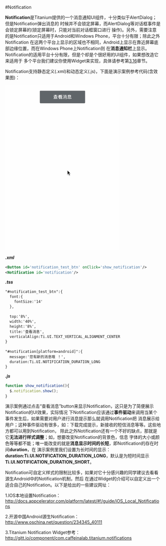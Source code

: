 #Notification

**Notification**是Titanium提供的一个消息通知UI组件，十分类似于AlertDialog；但是Notification弹出消息的
时候并不会锁定屏幕，而AlertDialog等对话框事件是会锁定屏幕的(锁定屏幕时，只能对当前对话框窗口进行
操作)。另外，需要注意的是Notification只适用于Android和Windows Phone，平台十分有限；除此之外Notification
在这两个平台上显示的区域也不相同，Android上显示在靠近屏幕底部边缘位置，而在Windows Phone上Notification则
在**消息通知栏**上显示。Notification的适用平台十分有限，但是个却是个很好用的UI组件，如果想改造它来适用于
多个平台我们建议你使用Widget来实现，具体请参考第[3.16](chapters_of_alloy/alloy_widgets.md)章节。

Notification支持静态定义(.xml)和动态定义(.js)，下面是演示案例参考代码(含效果图)：

![](/images/notification_display.gif)

_**.xml**_
```xml
<Button id='notification_test_btn' onClick='show_notification'/>
<Notification id='notification'/>
```
_**.tss**_
```tss
"#notification_test_btn":{
  font:{
    fontSize:'14'
  },

  top:'8%',
  width:'40%',
  height:'8%',
  title:'查看消息',
  verticalAlign:Ti.UI.TEXT_VERTICAL_ALIGNMENT_CENTER
}

"#notification[platform=android]":{
  message:'您有新的消息哦 ！',
  duration:Ti.UI.NOTIFICATION_DURATION_LONG
}
```

_**.js**_
```js
function show_notification(){
  $.notification.show();
}
```

演示案例通过点击“查看消息”button来显示Notification，这只是为了简便展示Notification的UI效果，实际情况
下Notification应该通过**事件驱动**来调用当某个事件发生后，如果需要对用户进行消息提示那么就调用Notification把
消息展示给用户；这种事件驱动有很多，如：下载完成提示，新接收的短信消息等等。这些地方都可以用到Notification，
除此之外Notification还有一个不好的缺点，那就是它**无法进行样式调整**；如，想要改变Notification的背景色，信息
字体的大小或颜色等等都不能；唯一能改变的就是**消息显示时间的长短**，即Notification的存在时间**duration**，在
演示案例里我们设置为长时间的显示：**duration:Ti.UI.NOTIFICATION_DURATION_LONG**，默认是为短时间显示**Ti.UI.NOTIFICATION_DURATION_SHORT**。

Notification可自定义样式的限制比较多，如果对它十分感兴趣的同学建议去看看源生Android中的Notification机制，然后
在通过Widget的介绍可以自定义出一个适合自己的Notification。以下是给出的一些建议网址：

1.IOS本地设置Notification：http://docs.appcelerator.com/platform/latest/#!/guide/iOS_Local_Notifications

2.开源中国Android源生Notification：http://www.oschina.net/question/234345_40111

3.Titanium Notification Widget参考：http://gitt.io/component/com.caffeinalab.titanium.notifications
